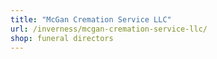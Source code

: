 ```yaml
---
title: "McGan Cremation Service LLC"
url: /inverness/mcgan-cremation-service-llc/
shop: funeral directors
---
```

